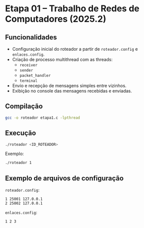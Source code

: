 # Etapa 01 – Trabalho de Redes de Computadores (2025.2)

## Funcionalidades
- Configuração inicial do roteador a partir de `roteador.config` e `enlaces.config`.
- Criação de processo multithread com as threads:
  - `receiver`
  - `sender`
  - `packet_handler`
  - `terminal`
- Envio e recepção de mensagens simples entre vizinhos.
- Exibição no console das mensagens recebidas e enviadas.

## Compilação
```bash
gcc -o roteador etapa1.c -lpthread
```

## Execução
```bash
./roteador <ID_ROTEADOR>
```

Exemplo:
```bash
./roteador 1
```

## Exemplo de arquivos de configuração
`roteador.config`:
```
1 25001 127.0.0.1
2 25002 127.0.0.1
```

`enlaces.config`:
```
1 2 3
```
